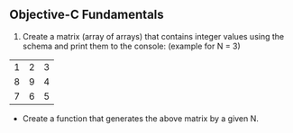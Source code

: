 ## Objective-C Fundamentals

1. Create a matrix (array of arrays) that contains integer values using the schema and print them to the console: (example for N = 3)

<table>
    <tr>
        <td>1</td>
        <td>2</td>
        <td>3</td>
    </tr>
    <tr>
        <td>8</td>
        <td>9</td>
        <td>4</td>
    </tr>
    <tr>
        <td>7</td>
        <td>6</td>
        <td>5</td>
    </tr>
</table>

* Create a function that generates the above matrix by a given N.
